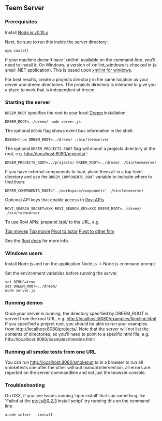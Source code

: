 ## Teem Server

### Prerequisites

Install [Node.js v0.10.x](http://nodejs.org/download/)

Next, be sure to run this inside the server directory:

    npm install

If your machine doesn't have 'xmllint' available on the command-line, you'll need to install it. On Windows, a version of xmllint_windows is checked in (a small .NET application). This is based upon [xmllint for windows](https://code.google.com/p/xmllint/).

For best results, create a projects directory in the same location as your server and dreem directories. The projects directory is intended to give you a place to work that is independent of dreem.

### Starting the server

`DREEM_ROOT` specifies the root to your local [Dreem](https://github.com/teem2/dreem) installation:

    DREEM_ROOT=../dreem/ node server.js

The optional `DEBUG` flag shows event bus information in the shell:

    DEBUG=true DREEM_ROOT=../dreem/ ./bin/teemserver

The optional `DREEM_PROJECTS_ROOT` flag will mount a projects directory at the root, e.g. [http://localhost:8080/projects/]()':

    DREEM_PROJECTS_ROOT=../projects/ DREEM_ROOT=../dreem/ ./bin/teemserver
    
If you have external components to load, place them all in a top-level directory and use the `DREEM_COMPONENTS_ROOT` variable to indicate where to find them:

    DREEM_COMPONENTS_ROOT="../workspace/components" ./bin/teemserver
    
Optional API keys that enable access to [Rovi APIs](http://prod-doc.rovicorp.com/mashery/index.php/Main_Page) 

    ROVI_SEARCH_SECRET=XXX ROVI_SEARCH_KEY=XXX DREEM_ROOT=../dreem/ ./bin/teemserver

To use Rovi APIs, prepend /api/ to the URL, e.g. 

[Top movies](http://localhost:8080/api/search/v2.1/amgvideo/filterbrowse?entitytype=movie&filter=editorialrating>8&filter=releaseyear>1500&&include=cast,images&size=1000)
[Top movie](http://localhost:8080/api/search/v2.1/amgvideo/filterbrowse?entitytype=movie&filter=editorialrating>8&filter=releaseyear>1500&&include=cast,images&size=1)
[Pivot to actor](http://localhost:8080/api/search/v2.1/amgvideo/search?entitytype=credit&include=filmography&query=Yoko+Maki)
[Pivot to other film](http://localhost:8080/api/search/v2.1/amgvideo/search?entitytype=video&include=cast&query=Hard+Romanticker)

See the [Rovi docs](http://prod-doc.rovicorp.com/mashery/index.php/Rovi-Data) for more info.

### Windows users
Install Node.js and run the application Node.js -> Node.js command prompt

Set the environment variables before running the server.

    set DEBUG=true
    set DREEM_ROOT=../dreem/
    node server.js


### Running demos
Once your server is running, the directory specified by DREEM_ROOT is served from the root URL, e.g. [http://localhost:8080/examples/timeline.html](). If you specified a project root, you should be able to run your examples from [http://localhost:8080/projects/](). Note that the server will not list the contents of directories, so you'll need to point to a specific html file, e.g. http://localhost:8080/examples/timeline.html

### Running all smoke tests from one URL
You can run [http://localhost:8080/smokerun]() to in a browser to run all smoketests one after the other without manual intervention, all errors are reported on the server commandline and not just the browser console.

### Troubleshooting
On OSX, if you see issues running 'npm install' that say something like 'Failed at the pty.js@0.2.3 install script' try running this on the command line:

    xcode-select --install
